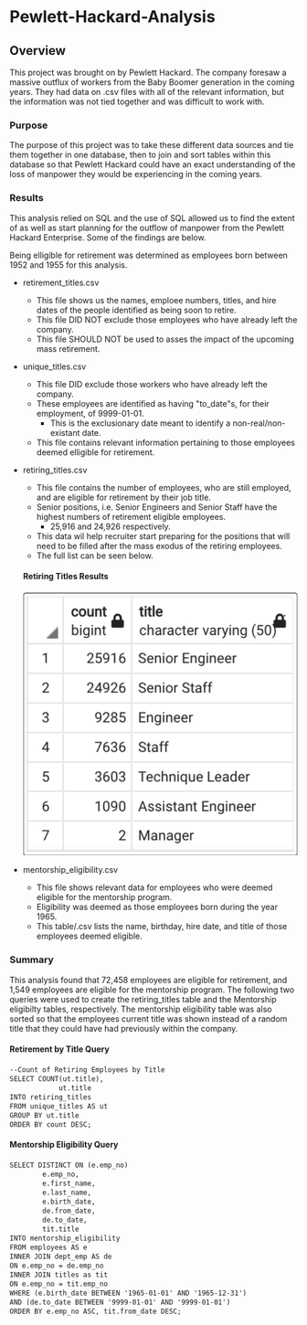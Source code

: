 # Pewlett-Hackard-Analysis
## Overview
  This project was brought on by Pewlett Hackard. The company foresaw a massive outflux of workers from the Baby Boomer generation in the coming years. They had data on .csv files with all of the relevant information, but the information was not tied together and was difficult to work with.
  
### Purpose
  The purpose of this project was to take these different data sources and tie them together in one database, then to join and sort tables within this database so that Pewlett Hackard could have an exact understanding of the loss of manpower they would be experiencing in the coming years.
  
### Results
  This analysis relied on SQL and the use of SQL allowed us to find the extent of as well as start planning for the outflow of manpower from the Pewlett Hackard Enterprise. Some of the findings are below.

  Being elligible for retirement was determined as employees born between 1952 and 1955 for this analysis.

* retirement_titles.csv
  * This file shows us the names, emploee numbers, titles, and hire dates of the people identified as being soon to retire.
  * This file DID NOT exclude those employees who have already left the company.
  * This file SHOULD NOT be used to asses the impact of the upcoming mass retirement.
  
* unique_titles.csv
  * This file DID exclude those workers who have already left the company.
  * These employees are identified as having "to_date"s, for their employment, of 9999-01-01.
    * This is the exclusionary date meant to identify a non-real/non-existant date.
  * This file contains relevant information pertaining to those employees deemed elligible for retirement.
  
* retiring_titles.csv
  * This file contains the number of employees, who are still employed, and are eligible for retirement by their job title.
  * Senior positions, i.e. Senior Engineers and Senior Staff have the highest numbers of retirement eligible employees.
    * 25,916 and 24,926 respectively.
  * This data wil help recruiter start preparing for the positions that will need to be filled after the mass exodus of the retiring employees.
  * The full list can be seen below.
  
  #### Retiring Titles Results
  ![retiring_titles.csv](https://github.com/Beardlow/Pewlett-Hackard-Analysis/blob/main/retiring_titles.png)
  
* mentorship_eligibility.csv
  * This file shows relevant data for employees who were deemed eligible for the mentorship program.
  * Eligibility was deemed as those employees born during the year 1965.
  * This table/.csv lists the name, birthday, hire date, and title of those employees deemed eligible.
  
### Summary
  This analysis found that 72,458 employees are eligible for retirement, and 1,549 employees are eligible for the mentorship program. The following two queries were used to create the retiring_titles table and the Mentorship eligibilty tables, respectively. The mentorship eligibility table was also sorted so that the employees current title was shown instead of a random title that they could have had previously within the company.
  
#### Retirement by Title Query
```
--Count of Retiring Employees by Title
SELECT COUNT(ut.title),
			ut.title
INTO retiring_titles
FROM unique_titles AS ut
GROUP BY ut.title
ORDER BY count DESC;
```

#### Mentorship Eligibility Query
```
SELECT DISTINCT ON (e.emp_no)
		e.emp_no,
		e.first_name,
		e.last_name,
		e.birth_date,
		de.from_date,
		de.to_date,
		tit.title
INTO mentorship_eligibility
FROM employees AS e
INNER JOIN dept_emp AS de
ON e.emp_no = de.emp_no
INNER JOIN titles as tit
ON e.emp_no = tit.emp_no
WHERE (e.birth_date BETWEEN '1965-01-01' AND '1965-12-31')
AND (de.to_date BETWEEN '9999-01-01' AND '9999-01-01')
ORDER BY e.emp_no ASC, tit.from_date DESC;
```
